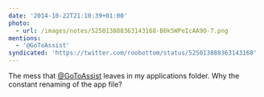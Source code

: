 ```yaml
---
date: '2014-10-22T21:10:39+01:00'
photo:
  - url: /images/notes/525013888363143168-B0k5WPeIcAA9O-7.png
mentions:
  - '@GoToAssist'
syndicated: 'https://twitter.com/roobottom/status/525013888363143168'
---
```

The mess that [@GoToAssist](https://twitter.com/@GoToAssist) leaves in my applications folder. Why the constant renaming of the app file? 
